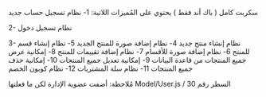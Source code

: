 سكربت كامل ( باك أند فقط ) يحتوي على المُميزات اللاتية:
1- نظام تسجيل حساب جديد

2- نظام تسجيل دخول

3- نظام إنشاء منتج جديد
4- نظام إضافة صورة للمنتج الجديد
5- نظام إنشاء قسم للمنتج
6- نظام إضافة صورة للأقسام
7- نظام إضافة تقييمات للمنتج
8- إمكانية عرض جميع المنتجات من قاعدة البيانات
9- إمكانية تعديل جميع المنتجات
10- إمكانية حذف جميع المنتجات
11- نظام سلة المشتريات
12- نظام كوبون الخصم

مُلاحظة: أضفت عضوية الإدارة لكن ما فعلتها
Model/User.js / السطر رقم 30
